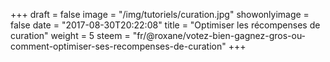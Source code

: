 +++
draft = false
image = "/img/tutoriels/curation.jpg"
showonlyimage = false
date = "2017-08-30T20:22:08"
title = "Optimiser les récompenses de curation"
weight = 5
steem = "fr/@roxane/votez-bien-gagnez-gros-ou-comment-optimiser-ses-recompenses-de-curation"
+++

<!--more-->
